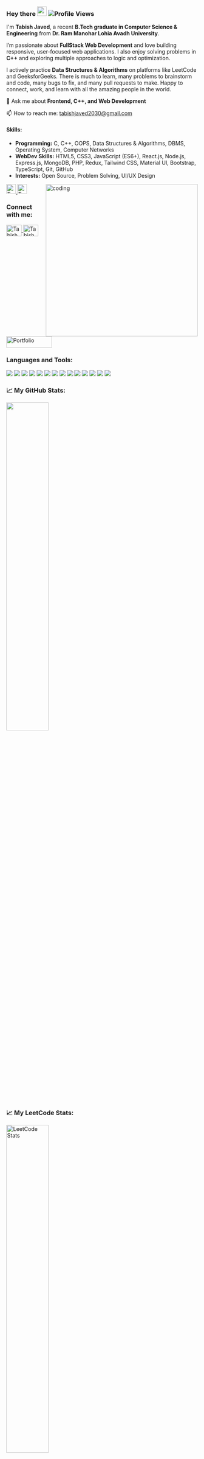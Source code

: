 ### Hey there <img src="https://media.giphy.com/media/hvRJCLFzcasrR4ia7z/giphy.gif" width="25px"/> <img src="https://komarev.com/ghpvc/?username=tabish-27&style=for-the-badge&color=blue" alt="Profile Views" />

<p>I'm <b>Tabish Javed</b>, a recent <b>B.Tech graduate in Computer Science & Engineering</b> from <b>Dr. Ram Manohar Lohia Avadh University</b>.</p>

<p>I’m passionate about <b>FullStack Web Development</b> and love building responsive, user-focused web applications.  
I also enjoy solving problems in <b>C++</b> and exploring multiple approaches to logic and optimization.</p>

<p>I actively practice <b>Data Structures & Algorithms</b> on platforms like LeetCode and GeeksforGeeks.  
There is much to learn, many problems to brainstorm and code, many bugs to fix, and many pull requests to make.  
Happy to connect, work, and learn with all the amazing people in the world.</p>

<p>💬 Ask me about <b>Frontend, C++, and Web Development</b></p>
<p>📫 How to reach me: <a href="mailto:tabishjaved2030@gmail.com">tabishjaved2030@gmail.com</a></p>

<h4>Skills:</h4>
<ul>
  <li><b>Programming:</b> C, C++, OOPS, Data Structures & Algorithms, DBMS, Operating System, Computer Networks</li>
  <li><b>WebDev Skills:</b> HTML5, CSS3, JavaScript (ES6+), React.js, Node.js, Express.js, MongoDB, PHP, Redux, Tailwind CSS, Material UI, Bootstrap, TypeScript, Git, GitHub</li>
  <li><b>Interests:</b> Open Source, Problem Solving, UI/UX Design</li>
</ul>

<img align="right" alt="coding" width="400" src="https://miro.medium.com/max/1360/0*7Q3yvSIv_t0ioJ-Z.gif" />

<div>
  <a href="https://leetcode.com/u/Tabish_javed/" target="_blank">
    <img height="25" alt="Tabish LeetCode" src="https://img.shields.io/badge/LeetCode-000000?style=for-the-badge&logo=LeetCode&logoColor=#d16c06" />
  </a>
  <a href="https://www.geeksforgeeks.org/user/tabish_javed/" target="_blank">
    <img height="25" src="https://img.shields.io/badge/GeeksforGeeks-008000?style=for-the-badge&logo=GeeksforGeeks&logoColor=white" alt="Tabish GeeksForGeeks" />
  </a>
</div>

<h3 align="left">Connect with me:</h3>
<p align="left">
  <a href="https://www.linkedin.com/in/tabish-javed/" target="_blank">
    <img align="center" src="https://raw.githubusercontent.com/rahuldkjain/github-profile-readme-generator/master/src/images/icons/Social/linked-in-alt.svg" alt="Tabish Javed" height="30" width="40" />
  </a>
  <a href="https://x.com/TabishJaved27" target="_blank">
    <img align="center" src="https://raw.githubusercontent.com/rahuldkjain/github-profile-readme-generator/master/src/images/icons/Social/twitter.svg" alt="Tabish Javed" height="30" width="40" />
  </a>
  <a href="https://new-portfolio-lime-iota.vercel.app/" target="_blank">
    <img align="center" src="https://img.shields.io/badge/Portfolio-000000?style=for-the-badge&logo=google-chrome&logoColor=white" alt="Portfolio" height="30" width="120" />
  </a>
</p>

<h3>Languages and Tools:</h3>
<div>
  <img src="https://img.shields.io/badge/react-%2320232a.svg?style=for-the-badge&logo=react&logoColor=%2361DAFB" />
  <img src="https://img.shields.io/badge/javascript-F7DF1E?style=for-the-badge&logo=javascript&logoColor=black" />
  <img src="https://img.shields.io/badge/tailwindcss-%2338B2AC.svg?style=for-the-badge&logo=tailwind-css&logoColor=white" />
  <img src="https://img.shields.io/badge/css3-239120?style=for-the-badge&logo=css3&logoColor=white" />
  <img src="https://img.shields.io/badge/html5-%23E34F26.svg?style=for-the-badge&logo=html5&logoColor=white" />
  <img src="https://img.shields.io/badge/git-%23F05032.svg?style=for-the-badge&logo=git&logoColor=white" />
  <img src="https://img.shields.io/badge/github-%23121011.svg?style=for-the-badge&logo=github&logoColor=white" />
  <img src="https://img.shields.io/badge/redux-%23593d88.svg?style=for-the-badge&logo=redux&logoColor=white" />
  <img src="https://img.shields.io/badge/vercel-%23000000.svg?style=for-the-badge&logo=vercel&logoColor=white" />
  <img src="https://img.shields.io/badge/Visual_Studio_Code-0078D4?style=for-the-badge&logo=visual%20studio%20code&logoColor=white" />
  <img src="https://img.shields.io/badge/material--ui-007FFF.svg?style=for-the-badge&logo=material-ui&logoColor=white" />
  <img src="https://img.shields.io/badge/bootstrap-%23563D7C.svg?style=for-the-badge&logo=bootstrap&logoColor=white" />
  <img src="https://img.shields.io/badge/c/c++-%2300599C.svg?style=for-the-badge&logo=c%2B%2B&logoColor=white" />
  <img src="https://img.shields.io/badge/typescript-%23007ACC.svg?style=for-the-badge&logo=typescript&logoColor=white" />
</div>

<h3>📈 My GitHub Stats:</h3>
<div>
  <img width="47%" src="https://streak-stats.demolab.com?user=tabish-27&theme=onedark" />
</div>

<h3>📈 My LeetCode Stats:</h3>
<div>
  <img width="47%" src="https://leetcard.jacoblin.cool/Tabish_javed?theme=dark" alt="LeetCode Stats" />
</div>
